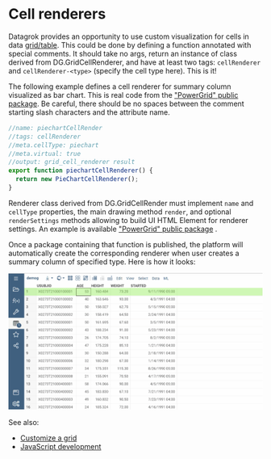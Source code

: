 <!-- TITLE: Develop custom cell renderers -->

# Cell renderers

Datagrok provides an opportunity to use custom visualization for cells in data
[grid/table](../../visualize/viewers/grid.md). This could be done by defining a function annotated with special
comments. It should take no args, return an instance of class derived from DG.GridCellRenderer, and have at least
two tags: `cellRenderer` and `cellRenderer-<type>` (specify the cell type here). This is it!

The following example defines a cell renderer for summary column visualized as bar chart. This is real code from the
["PowerGrid" public package](https://github.com/datagrok-ai/public/blob/master/packages/PowerGrid/src/package.ts).
Be careful, there should be no spaces between the comment starting slash characters and the attribute name.

```typescript
//name: piechartCellRender
//tags: cellRenderer
//meta.cellType: piechart
//meta.virtual: true
//output: grid_cell_renderer result
export function piechartCellRenderer() {
  return new PieChartCellRenderer();
}
```

Renderer class derived from DG.GridCellRender must implement `name` and `cellType` properties, the main drawing
method `render`, and optional `renderSettings` methods allowing to build UI HTML Element for renderer settings.
An example is
available ["PowerGrid" public package](https://github.com/datagrok-ai/public/blob/master/packages/PowerGrid/src/sparklines/piechart.ts)
.

Once a package containing that function is published, the platform will automatically create the corresponding
renderer when user creates a summary column of specified type. Here is how it looks:

![custom-cell-renderers-add-summary-column](./custom-cell-renderers-add-summary-column.gif)

See also:

* [Customize a grid](./customize-grid.md)
* [JavaScript development](../develop.md)
